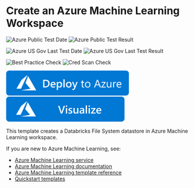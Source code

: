 # Create an Azure Machine Learning Workspace

![Azure Public Test Date](https://azurequickstartsservice.blob.core.windows.net/badges/101-datastore-create-dbfs/PublicLastTestDate.svg)
![Azure Public Test Result](https://azurequickstartsservice.blob.core.windows.net/badges/101-datastore-create-dbfs/PublicDeployment.svg)

![Azure US Gov Last Test Date](https://azurequickstartsservice.blob.core.windows.net/badges/101-datastore-create-dbfs/FairfaxLastTestDate.svg)
![Azure US Gov Last Test Result](https://azurequickstartsservice.blob.core.windows.net/badges/101-datastore-create-dbfs/FairfaxDeployment.svg)

![Best Practice Check](https://azurequickstartsservice.blob.core.windows.net/badges/101-datastore-create-dbfs/BestPracticeResult.svg)
![Cred Scan Check](https://azurequickstartsservice.blob.core.windows.net/badges/101-datastore-create-dbfs/CredScanResult.svg)

[![Deploy To Azure](https://raw.githubusercontent.com/Azure/azure-quickstart-templates/master/1-CONTRIBUTION-GUIDE/images/deploytoazure.svg?sanitize=true)](https://portal.azure.com/#create/Microsoft.Template/uri/https%3A%2F%2Fraw.githubusercontent.com%2FAzure%2Fazure-quickstart-templates%2Fmaster%2F101-datastore-create-dbfs%2Fazuredeploy.json)
[![Visualize](https://raw.githubusercontent.com/Azure/azure-quickstart-templates/master/1-CONTRIBUTION-GUIDE/images/visualizebutton.svg?sanitize=true)](http://armviz.io/#/?load=https%3A%2F%2Fraw.githubusercontent.com%2FAzure%2Fazure-quickstart-templates%2Fmaster%2F101-datastore-create-dbfs%2Fazuredeploy.json)

This template creates a Databricks File System datastore in Azure Machine Learning workspace.

If you are new to Azure Machine Learning, see:

- [Azure Machine Learning service](https://azure.microsoft.com/services/machine-learning-service/)
- [Azure Machine Learning documentation](https://docs.microsoft.com/azure/machine-learning/)
- [Azure Machine Learning template reference](https://docs.microsoft.com/azure/templates/microsoft.machinelearningservices/allversions)
- [Quickstart templates](https://azure.microsoft.com/resources/templates/)